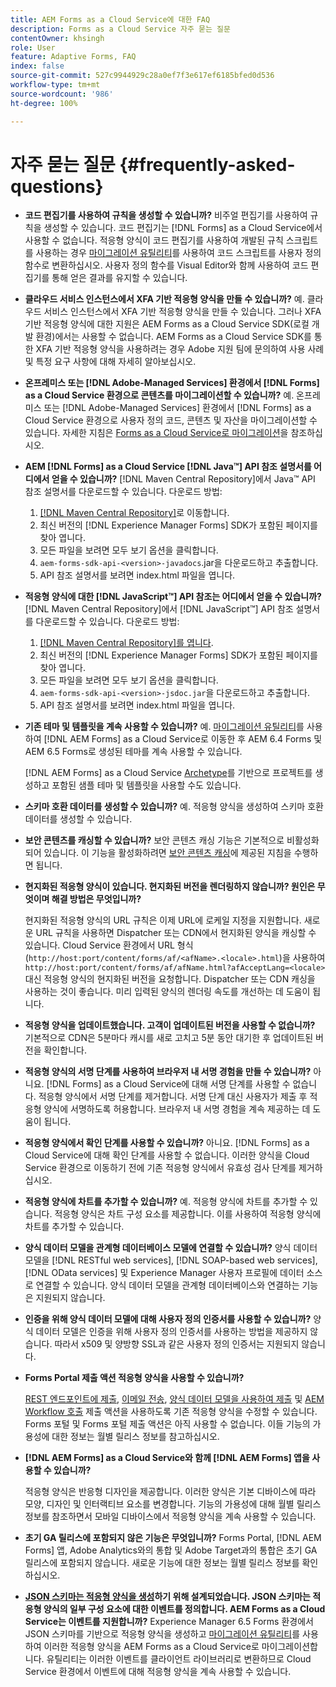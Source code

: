 ```yaml
---
title: AEM Forms as a Cloud Service에 대한 FAQ
description: Forms as a Cloud Service 자주 묻는 질문
contentOwner: khsingh
role: User
feature: Adaptive Forms, FAQ
index: false
source-git-commit: 527c9944929c28a0ef7f3e617ef6185bfed0d536
workflow-type: tm+mt
source-wordcount: '986'
ht-degree: 100%

---
```


# 자주 묻는 질문 {#frequently-asked-questions}

* **코드 편집기를 사용하여 규칙을 생성할 수 있습니까?**
비주얼 편집기를 사용하여 규칙을 생성할 수 있습니다. 코드 편집기는 [!DNL Forms] as a Cloud Service에서 사용할 수 없습니다. 적응형 양식이 코드 편집기를 사용하여 개발된 규칙 스크립트를 사용하는 경우 [마이그레이션 유틸리티](migrate-to-forms-as-a-cloud-service.md)를 사용하여 코드 스크립트를 사용자 정의 함수로 변환하십시오. 사용자 정의 함수를 Visual Editor와 함께 사용하여 코드 편집기를 통해 얻은 결과를 유지할 수 있습니다.

* **클라우드 서비스 인스턴스에서 XFA 기반 적응형 양식을 만들 수 있습니까?**
예. 클라우드 서비스 인스턴스에서 XFA 기반 적응형 양식을 만들 수 있습니다. 그러나 XFA 기반 적응형 양식에 대한 지원은 AEM Forms as a Cloud Service SDK(로컬 개발 환경)에서는 사용할 수 없습니다. AEM Forms as a Cloud Service SDK를 통한 XFA 기반 적응형 양식을 사용하려는 경우 Adobe 지원 팀에 문의하여 사용 사례 및 특정 요구 사항에 대해 자세히 알아보십시오.

<!-- * **Can I use an XDP as a Document of Record (DoR) template? Is Forms Designer included in AEM Forms as a Cloud Service license?** 

  Yes, you can use an XDP as a Document of Record template on Cloud Service instances. However, support to use XDP as a Document of Record template is not available for AEM Forms as a Cloud Service SDK (Local development environment). -->

* **온프레미스 또는 [!DNL Adobe-Managed Services] 환경에서 [!DNL Forms] as a Cloud Service 환경으로 콘텐츠를 마이그레이션할 수 있습니까?**
예. 온프레미스 또는 [!DNL Adobe-Managed Services] 환경에서 [!DNL Forms] as a Cloud Service 환경으로 사용자 정의 코드, 콘텐츠 및 자산을 마이그레이션할 수 있습니다. 자세한 지침은 [Forms as a Cloud Service로 마이그레이션](migrate-to-forms-as-a-cloud-service.md)을 참조하십시오.

<!-- You can use package manager or Experience Manager UI to [export and import Forms and related assets](import-export-forms-templates.md), use the migration utility to make your existing assets compatible with [!DNL Forms] as a Cloud Service, use the [Best Practices Analyzer](https://experienceleague.adobe.com/docs/experience-manager-cloud-service/moving/cloud-migration/best-practices-analyzer/overview-best-practices-analyzer.html?lang=en#best-practices-analyzer) tool to find the features and APIs that require changes and updated before migration, and use the [Content Transfer Tools](https://docs.adobe.com/content/help/en/experience-manager-cloud-service/moving/home.html) to move your custom code without refactoring it. -->

* **AEM [!DNL Forms] as a Cloud Service [!DNL Java™] API 참조 설명서를 어디에서 얻을 수 있습니까?**
[!DNL Maven Central Repository]에서 Java™ API 참조 설명서를 다운로드할 수 있습니다. 다운로드 방법:
   1. [[!DNL Maven Central Repository]](https://mvnrepository.com/artifact/com.adobe.aem/aem-forms-sdk-api)로 이동합니다.
   1. 최신 버전의 [!DNL Experience Manager Forms] SDK가 포함된 페이지를 찾아 엽니다.
   1. 모든 파일을 보려면 모두 보기 옵션을 클릭합니다.
   1. `aem-forms-sdk-api-<version>-javadocs`.jar을 다운로드하고 추출합니다.
   1. API 참조 설명서를 보려면 index.html 파일을 엽니다.

* **적응형 양식에 대한 [!DNL JavaScript™] API 참조는 어디에서 얻을 수 있습니까?**
[!DNL  Maven Central Repository]에서 [!DNL JavaScript™] API 참조 설명서를 다운로드할 수 있습니다. 다운로드 방법:
   1. [[!DNL Maven Central Repository]를 엽니다](https://mvnrepository.com/artifact/com.adobe.aem/aem-forms-sdk-api).
   1. 최신 버전의 [!DNL Experience Manager Forms] SDK가 포함된 페이지를 찾아 엽니다.
   1. 모든 파일을 보려면 모두 보기 옵션을 클릭합니다.
   1. `aem-forms-sdk-api-<version>-jsdoc.jar`을 다운로드하고 추출합니다.
   1. API 참조 설명서를 보려면 index.html 파일을 엽니다.

* **기존 테마 및 템플릿을 계속 사용할 수 있습니까?**
예. [마이그레이션 유틸리티](migrate-to-forms-as-a-cloud-service.md)를 사용하여 [!DNL AEM Forms] as a Cloud Service로 이동한 후 AEM 6.4 Forms 및 AEM 6.5 Forms로 생성된 테마를 계속 사용할 수 있습니다.

  [!DNL AEM Forms] as a Cloud Service [Archetype](setup-local-development-environment.md#forms-cloud-service-local-development-environment)를 기반으로 프로젝트를 생성하고 포함된 샘플 테마 및 템플릿을 사용할 수도 있습니다.

* **스키마 호환 데이터를 생성할 수 있습니까?**
예. 적응형 양식을 생성하여 스키마 호환 데이터를 생성할 수 있습니다.

<!-- * **Can I pass custom parameters to the prefill service?**
Custom parameters are planned for an upcoming release. -->

* **보안 콘텐츠를 캐싱할 수 있습니까?**
보안 콘텐츠 캐싱 기능은 기본적으로 비활성화되어 있습니다. 이 기능을 활성화하려면 [보안 콘텐츠 캐싱](https://experienceleague.adobe.com/docs/experience-manager-dispatcher/using/configuring/permissions-cache.html?lang=ko-KR)에 제공된 지침을 수행하면 됩니다.

* **현지화된 적응형 양식이 있습니다. 현지화된 버전을 렌더링하지 않습니까? 원인은 무엇이며 해결 방법은 무엇입니까?**

  현지화된 적응형 양식의 URL 규칙은 이제 URL에 로케일 지정을 지원합니다. 새로운 URL 규칙을 사용하면 Dispatcher 또는 CDN에서 현지화된 양식을 캐싱할 수 있습니다. Cloud Service 환경에서 URL 형식(`http://host:port/content/forms/af/<afName>.<locale>.html`)을 사용하여 `http://host:port/content/forms/af/afName.html?afAcceptLang=<locale>` 대신 적응형 양식의 현지화된 버전을 요청합니다. Dispatcher 또는 CDN 캐싱을 사용하는 것이 좋습니다. 미리 입력된 양식의 렌더링 속도를 개선하는 데 도움이 됩니다.

* **적응형 양식을 업데이트했습니다. 고객이 업데이트된 버전을 사용할 수 없습니까?**
기본적으로 CDN은 5분마다 캐시를 &#x200B;&#x200B;새로 고치고 5분 동안 대기한 후 업데이트된 버전을 확인합니다.

* **적응형 양식의 서명 단계를 사용하여 브라우저 내 서명 경험을 만들 수 있습니까?**
아니요. [!DNL Forms] as a Cloud Service에 대해 서명 단계를 사용할 수 없습니다. 적응형 양식에서 서명 단계를 제거합니다. 서명 단계 대신 사용자가 제출 후 적응형 양식에 서명하도록 허용합니다. 브라우저 내 서명 경험을 계속 제공하는 데 도움이 됩니다.

* **적응형 양식에서 확인 단계를 사용할 수 있습니까?**
아니요. [!DNL Forms] as a Cloud Service에 대해 확인 단계를 사용할 수 없습니다. 이러한 양식을 Cloud Service 환경으로 이동하기 전에 기존 적응형 양식에서 유효성 검사 단계를 제거하십시오.

* **적응형 양식에 차트를 추가할 수 있습니까?**
예. 적응형 양식에 차트를 추가할 수 있습니다. 적응형 양식은 차트 구성 요소를 제공합니다. 이를 사용하여 적응형 양식에 차트를 추가할 수 있습니다.

* **양식 데이터 모델을 관계형 데이터베이스 모델에 연결할 수 있습니까?**
양식 데이터 모델을 [!DNL RESTful web services], [!DNL SOAP-based web services], [!DNL OData services] 및 Experience Manager 사용자 프로필에 데이터 소스로 연결할 수 있습니다. 양식 데이터 모델을 관계형 데이터베이스와 연결하는 기능은 지원되지 않습니다.

* **인증을 위해 양식 데이터 모델에 대해 사용자 정의 인증서를 사용할 수 있습니까?**
양식 데이터 모델은 인증을 위해 사용자 정의 인증서를 사용하는 방법을 제공하지 않습니다. 따라서 x509 및 양방향 SSL과 같은 사용자 정의 인증서는 지원되지 않습니다.

* **Forms Portal 제출 액션 적응형 양식을 사용할 수 있습니까?**

  [REST 엔드포인트에 제출](configuring-submit-actions.md#submit-to-rest-endpoint), [이메일 전송](configuring-submit-actions.md#send-email), [양식 데이터 모델을 사용하여 제출](configuring-submit-actions.md#submit-using-form-data-model) 및 [AEM Workflow 호출](configuring-submit-actions.md#invoke-an-aem-workflow) 제출 액션을 사용하도록 기존 적응형 양식을 수정할 수 있습니다. Forms 포털 및 Forms 포털 제출 액션은 아직 사용할 수 없습니다. 이들 기능의 가용성에 대한 정보는 월별 릴리스 정보를 참고하십시오.

* **[!DNL AEM Forms] as a Cloud Service와 함께 [!DNL AEM Forms] 앱을 사용할 수 있습니까?**

  적응형 양식은 반응형 디자인을 제공합니다. 이러한 양식은 기본 디바이스에 따라 모양, 디자인 및 인터랙티브 요소를 변경합니다. 기능의 가용성에 대해 월별 릴리스 정보를 참조하면서 모바일 디바이스에서 적응형 양식을 계속 사용할 수 있습니다.

* **초기 GA 릴리스에 포함되지 않은 기능은 무엇입니까?**
Forms Portal, [!DNL AEM Forms] 앱, Adobe Analytics와의 통합 및 Adobe Target과의 통합은 초기 GA 릴리스에 포함되지 않습니다. 새로운 기능에 대한 정보는 월별 릴리스 정보를 확인하십시오.

* **[JSON 스키마는 적응형 양식을 생성](adaptive-form-json-schema-form-model.md)하기 위해 설계되었습니다. JSON 스키마는 적응형 양식의 일부 구성 요소에 대한 이벤트를 정의합니다. AEM Forms as a Cloud Service는 이벤트를 지원합니까?**
Experience Manager 6.5 Forms 환경에서 JSON 스키마를 기반으로 적응형 양식을 생성하고 [마이그레이션 유틸리티](migrate-to-forms-as-a-cloud-service.md)를 사용하여 이러한 적응형 양식을 AEM Forms as a Cloud Service로 마이그레이션합니다. 유틸리티는 이러한 이벤트를 클라이언트 라이브러리로 변환하므로 Cloud Service 환경에서 이벤트에 대해 적응형 양식을 계속 사용할 수 있습니다.

<!-- 

* **Is there any AEM Forms as a Cloud Service connector for Microsoft Power Automate?**

  Yes, Adobe provides an Adobe Experience Manager connector to access [Adobe Experience Manager Forms - Communication capabilities](https://experienceleague.adobe.com/docs/experience-manager-cloud-service/content/forms/using-communications/aem-forms-cloud-service-communications-introduction.html) through Microsoft Power Automate. You can create a PDF document that is based on a form design and XML form data or create PostScript (PS), Printer Command Language (PCL), Zebra Printing Language (ZPL) and other Printer Definition Language documents. 

  You can get started with Adobe Experience Manager easily with just a few steps:

  1. Generate the Service credentials: Use Adobe Experience Manager Developer Console to [generate](https://experienceleague.adobe.com/docs/experience-manager-learn/getting-started-with-aem-headless/authentication/service-credentials.html?#generate-service-credentials) the service credentials.  
  
  1. Setup your connection: Add your service credentials to the Adobe Experience Manager Connector. You can get crdential from service credential JSON and copy these credential details to your one-time connection setup:

    * AEM Server
    * Organization ID 
    * Client ID
    * Client Secret
    * Technical Account ID
    * Meta Scopes
    * Private Key - base64 encoded keys are accepted
    * Adobe IMS Host URL

    <br> 
    
    ![Use your Service Credential JSON for credential details](assets/forms-aem-pa-connector-connection.png)

    A sample Service Credential JSON file fields mapped to Adobe Experience Manager connector for Microsoft Power Automate.

    -->


